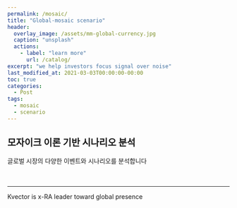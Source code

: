 ```yaml
---
permalink: /mosaic/
title: "Global-mosaic scenario"
header:
  overlay_image: /assets/mm-global-currency.jpg
  caption: "unsplash"
  actions:
    - label: "learn more"
      url: /catalog/
excerpt: "we help investors focus signal over noise"
last_modified_at: 2021-03-03T00:00:00-00:00
toc: true
categories:
  - Post
tags:
  - mosaic
  - scenario
---
```


## 모자이크 이론 기반 시나리오 분석

글로벌 시장의 다양한 이벤트와 시나리오를 분석합니다 <br/><br/><br/>




---
Kvector is x-RA leader toward global presence
